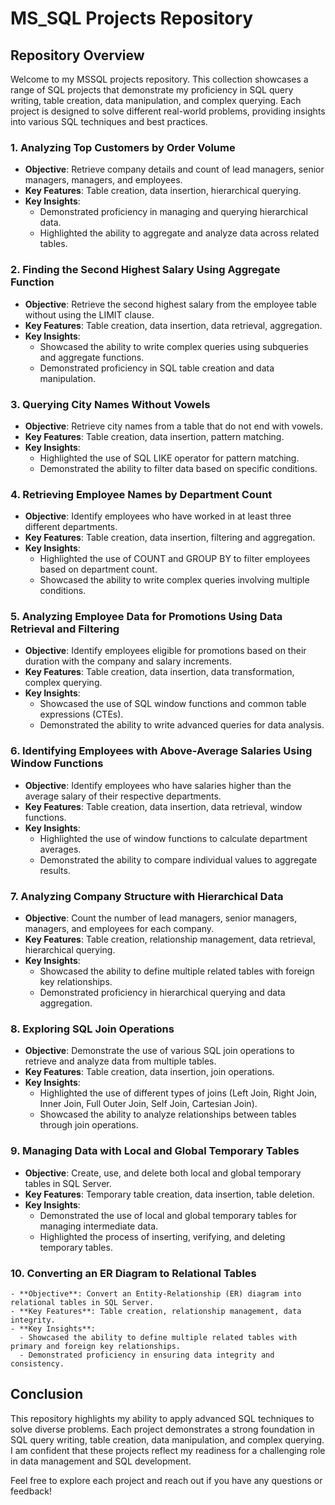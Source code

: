 # MS_SQL Projects Repository

## Repository Overview
Welcome to my MSSQL projects repository. This collection showcases a range of SQL projects that demonstrate my proficiency in SQL query writing, table creation, data manipulation, and complex querying. Each project is designed to solve different real-world problems, providing insights into various SQL techniques and best practices.

### 1. **Analyzing Top Customers by Order Volume**
   - **Objective**: Retrieve company details and count of lead managers, senior managers, managers, and employees.
   - **Key Features**: Table creation, data insertion, hierarchical querying.
   - **Key Insights**:
     - Demonstrated proficiency in managing and querying hierarchical data.
     - Highlighted the ability to aggregate and analyze data across related tables.

### 2. **Finding the Second Highest Salary Using Aggregate Function**
   - **Objective**: Retrieve the second highest salary from the employee table without using the LIMIT clause.
   - **Key Features**: Table creation, data insertion, data retrieval, aggregation.
   - **Key Insights**:
     - Showcased the ability to write complex queries using subqueries and aggregate functions.
     - Demonstrated proficiency in SQL table creation and data manipulation.

### 3. **Querying City Names Without Vowels**
   - **Objective**: Retrieve city names from a table that do not end with vowels.
   - **Key Features**: Table creation, data insertion, pattern matching.
   - **Key Insights**:
     - Highlighted the use of SQL LIKE operator for pattern matching.
     - Demonstrated the ability to filter data based on specific conditions.

### 4. **Retrieving Employee Names by Department Count**
   - **Objective**: Identify employees who have worked in at least three different departments.
   - **Key Features**: Table creation, data insertion, filtering and aggregation.
   - **Key Insights**:
     - Highlighted the use of COUNT and GROUP BY to filter employees based on department count.
     - Showcased the ability to write complex queries involving multiple conditions.

### 5. **Analyzing Employee Data for Promotions Using Data Retrieval and Filtering**
   - **Objective**: Identify employees eligible for promotions based on their duration with the company and salary increments.
   - **Key Features**: Table creation, data insertion, data transformation, complex querying.
   - **Key Insights**:
     - Showcased the use of SQL window functions and common table expressions (CTEs).
     - Demonstrated the ability to write advanced queries for data analysis.

### 6. **Identifying Employees with Above-Average Salaries Using Window Functions**
   - **Objective**: Identify employees who have salaries higher than the average salary of their respective departments.
   - **Key Features**: Table creation, data insertion, data retrieval, window functions.
   - **Key Insights**:
     - Highlighted the use of window functions to calculate department averages.
     - Demonstrated the ability to compare individual values to aggregate results.

### 7. **Analyzing Company Structure with Hierarchical Data**
   - **Objective**: Count the number of lead managers, senior managers, managers, and employees for each company.
   - **Key Features**: Table creation, relationship management, data retrieval, hierarchical querying.
   - **Key Insights**:
     - Showcased the ability to define multiple related tables with foreign key relationships.
     - Demonstrated proficiency in hierarchical querying and data aggregation.

### 8. **Exploring SQL Join Operations**
   - **Objective**: Demonstrate the use of various SQL join operations to retrieve and analyze data from multiple tables.
   - **Key Features**: Table creation, data insertion, join operations.
   - **Key Insights**:
     - Highlighted the use of different types of joins (Left Join, Right Join, Inner Join, Full Outer Join, Self Join, Cartesian Join).
     - Showcased the ability to analyze relationships between tables through join operations.

### 9. **Managing Data with Local and Global Temporary Tables**
   - **Objective**: Create, use, and delete both local and global temporary tables in SQL Server.
   - **Key Features**: Temporary table creation, data insertion, table deletion.
   - **Key Insights**:
     - Demonstrated the use of local and global temporary tables for managing intermediate data.
     - Highlighted the process of inserting, verifying, and deleting temporary tables.

### 10. **Converting an ER Diagram to Relational Tables**
    - **Objective**: Convert an Entity-Relationship (ER) diagram into relational tables in SQL Server.
    - **Key Features**: Table creation, relationship management, data integrity.
    - **Key Insights**:
      - Showcased the ability to define multiple related tables with primary and foreign key relationships.
      - Demonstrated proficiency in ensuring data integrity and consistency.

## Conclusion
This repository highlights my ability to apply advanced SQL techniques to solve diverse problems. Each project demonstrates a strong foundation in SQL query writing, table creation, data manipulation, and complex querying. I am confident that these projects reflect my readiness for a challenging role in data management and SQL development.

Feel free to explore each project and reach out if you have any questions or feedback!
